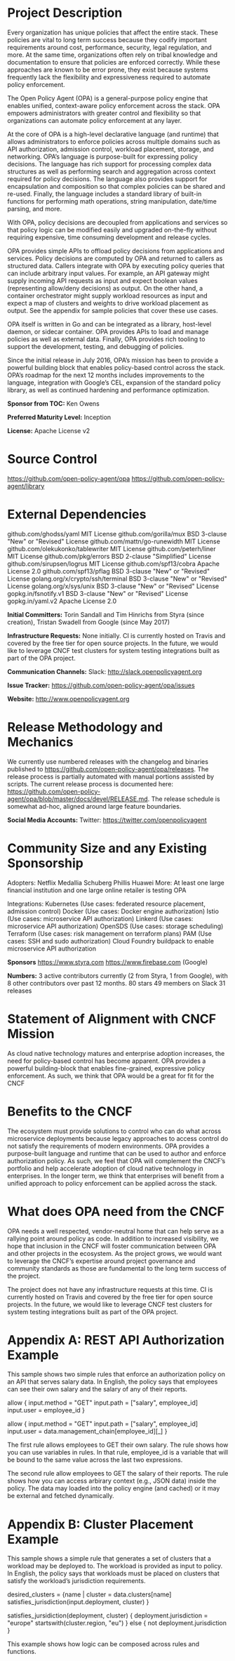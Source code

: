 # Project Description

Every organization has unique policies that affect the entire stack. These policies are vital to long term success because they codify
important requirements around cost, performance, security, legal regulation, and more. At the same time, organizations often rely on
tribal knowledge and documentation to ensure that policies are enforced correctly. While these approaches are known to be error prone,
they exist because systems frequently lack the flexibility and expressiveness required to automate policy enforcement.

The Open Policy Agent (OPA) is a general-purpose policy engine that enables unified, context-aware policy enforcement across the stack.
OPA empowers administrators with greater control and flexibility so that organizations can automate policy enforcement at any layer.

At the core of OPA is a high-level declarative language (and runtime) that allows administrators to enforce policies across multiple
domains such as API authorization, admission control, workload placement, storage, and networking. OPA’s language is purpose-built for 
expressing policy decisions. The language has rich support for processing complex data structures as well as performing search and 
aggregation across context required for policy decisions. The language also provides support for encapsulation and composition so that 
complex policies can be shared and re-used. Finally, the language includes a standard library of built-in functions for performing math 
operations, string manipulation, date/time parsing, and more.

With OPA, policy decisions are decoupled from applications and services so that policy logic can be modified easily and upgraded 
on-the-fly without requiring expensive, time consuming development and release cycles.

OPA provides simple APIs to offload policy decisions from applications and services. Policy decisions are computed by OPA and returned 
to callers as structured data. Callers integrate with OPA by executing policy queries that can include arbitrary input values. For 
example, an API gateway might supply incoming API requests as input and expect boolean values (representing allow/deny decisions) as 
output. On the other hand, a container orchestrator might supply workload resources as input and expect a map of clusters and weights 
to drive workload placement as output. See the appendix for sample policies that cover these use cases.

OPA itself is written in Go and can be integrated as a library, host-level daemon, or sidecar container. OPA provides APIs to load and 
manage policies as well as external data. Finally, OPA provides rich tooling to support the development, testing, and debugging of 
policies.

Since the initial release in July 2016, OPA’s mission has been to provide a powerful building block that enables policy-based control 
across the stack. OPA’s roadmap for the next 12 months includes improvements to the language, integration with Google’s CEL, expansion 
of the standard policy library, as well as continued hardening and performance optimization.

**Sponsor from TOC:** Ken Owens

**Preferred Maturity Level:** Inception

**License:** Apache License v2

# Source Control
https://github.com/open-policy-agent/opa
https://github.com/open-policy-agent/library

# External Dependencies

github.com/ghodss/yaml             MIT License
github.com/gorilla/mux             BSD 3-clause "New" or "Revised" License
github.com/mattn/go-runewidth      MIT License
github.com/olekukonko/tablewriter  MIT License
github.com/peterh/liner            MIT License
github.com/pkg/errors              BSD 2-clause "Simplified" License
github.com/sirupsen/logrus         MIT License
github.com/spf13/cobra             Apache License 2.0
github.com/spf13/pflag             BSD 3-clause "New" or "Revised" License
golang.org/x/crypto/ssh/terminal   BSD 3-clause "New" or "Revised" License
golang.org/x/sys/unix              BSD 3-clause "New" or "Revised" License
gopkg.in/fsnotify.v1               BSD 3-clause "New" or "Revised" License
gopkg.in/yaml.v2                   Apache License 2.0


**Initial Committers:** Torin Sandall and Tim Hinrichs from Styra (since creation), Tristan Swadell from Google (since May 2017)

**Infrastructure Requests:** None initially. CI is currently hosted on Travis and covered by the free tier for open source projects. In 
the future, we would like to leverage CNCF test clusters for system testing integrations built as part of the OPA project.

**Communication Channels:**
Slack: http://slack.openpolicyagent.org

**Issue Tracker:** https://github.com/open-policy-agent/opa/issues

**Website:** http://www.openpolicyagent.org

# Release Methodology and Mechanics

We currently use numbered releases with the changelog and binaries published to https://github.com/open-policy-agent/opa/releases. 
The release process is partially automated with manual portions assisted by scripts. The current release process is documented here: 
https://github.com/open-policy-agent/opa/blob/master/docs/devel/RELEASE.md. The release schedule is somewhat ad-hoc, aligned around 
large feature boundaries.

**Social Media Accounts:**
Twitter: https://twitter.com/openpolicyagent

# Community Size and any Existing Sponsorship

Adopters:
Netflix
Medallia
Schuberg Phillis
Huawei
More: At least one large financial institution and one large online retailer is testing OPA

Integrations:
Kubernetes (Use cases: federated resource placement, admission control)
Docker (Use cases: Docker engine authorization)
Istio (Use cases: microservice API authorization)
Linkerd (Use cases: microservice API authorization)
OpenSDS (Use cases: storage scheduling)
Terraform (Use cases: risk management on terraform plans)
PAM (Use cases: SSH and sudo authorization)
Cloud Foundry buildpack to enable microservice API authorization

**Sponsors**
https://www.styra.com
https://www.firebase.com (Google)

**Numbers:**
3 active contributors currently (2 from Styra, 1 from Google), with 8 other contributors over past 12 months.
80 stars
49 members on Slack
31 releases

# Statement of Alignment with CNCF Mission

As cloud native technology matures and enterprise adoption increases, the need for policy-based control has become apparent. OPA 
provides a powerful building-block that enables fine-grained, expressive policy enforcement.  As such, we think that OPA would be a 
great for fit for the CNCF

# Benefits to the CNCF

The ecosystem must provide solutions to control who can do what across microservice deployments because legacy approaches to access 
control do not satisfy the requirements of modern environments. OPA provides a purpose-built language and runtime that can be used to 
author and enforce authorization policy. As such, we feel that OPA will complement the CNCF’s portfolio and help accelerate adoption of 
cloud native technology in enterprises. In the longer term, we think that enterprises will benefit from a unified approach to policy 
enforcement can be applied across the stack.

# What does OPA need from the CNCF

OPA needs a well respected, vendor-neutral home that can help serve as a rallying point around policy as code. In addition to increased 
visibility, we hope that inclusion in the CNCF will foster communication between OPA and other projects in the ecosystem. As the project
grows, we would want to leverage the CNCF’s expertise around project governance and community standards as those are fundamental to the 
long term success of the project.

The project does not have any infrastructure requests at this time. CI is currently hosted on Travis and covered by the free tier for 
open source projects. In the future, we would like to leverage CNCF test clusters for system testing integrations built as part of the 
OPA project.

# Appendix A: REST API Authorization Example

This sample shows two simple rules that enforce an authorization policy on an API that serves salary data. In English, the policy says 
that employees can see their own salary and the salary of any of their reports.

allow {
	input.method = "GET"
	input.path = ["salary", employee_id]
	input.user = employee_id
}


allow {
	input.method = "GET"
	input.path = ["salary", employee_id]
	input.user = data.management_chain[employee_id][_]
}


The first rule allows employees to GET their own salary. The rule shows how you can use variables in rules. In that rule, employee_id is
a variable that will be bound to the same value across the last two expressions.

The second rule allow employees to GET the salary of their reports. The rule shows how you can access arbirary context (e.g., JSON data)
inside the policy. The data may loaded into the policy engine (and cached) or it may be external and fetched dynamically.


# Appendix B: Cluster Placement Example

This sample shows a simple rule that generates a set of clusters that a workload may be deployed to. The workload is provided as input 
to policy. In English, the policy says that workloads must be placed on clusters that satisfy the workload’s jurisdiction requirements.

desired_clusters = {name |
	cluster = data.clusters[name]
	satisfies_jurisdiction(input.deployment, cluster)
}


satisfies_jursidiction(deployment, cluster) {
	deployment.jurisdiction = "europe"
	startswith(cluster.region, "eu")
} else {
	not deployment.jurisdiction
}

This example shows how logic can be composed across rules and functions.

